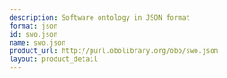 ```yaml
---
description: Software ontology in JSON format
format: json
id: swo.json
name: swo.json
product_url: http://purl.obolibrary.org/obo/swo.json
layout: product_detail
---
```

